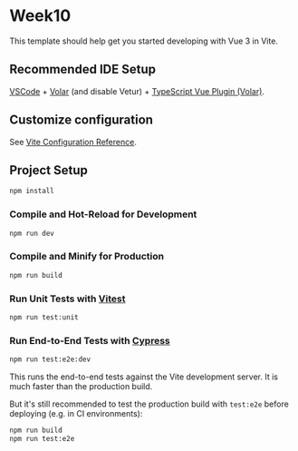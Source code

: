 # Week10

This template should help get you started developing with Vue 3 in Vite.

## Recommended IDE Setup

[VSCode](https://code.visualstudio.com/) + [Volar](https://marketplace.visualstudio.com/items?itemName=Vue.volar) (and disable Vetur) + [TypeScript Vue Plugin (Volar)](https://marketplace.visualstudio.com/items?itemName=Vue.vscode-typescript-vue-plugin).

## Customize configuration

See [Vite Configuration Reference](https://vitejs.dev/config/).

## Project Setup

```sh
npm install
```

### Compile and Hot-Reload for Development

```sh
npm run dev
```

### Compile and Minify for Production

```sh
npm run build
```

### Run Unit Tests with [Vitest](https://vitest.dev/)

```sh
npm run test:unit
```

### Run End-to-End Tests with [Cypress](https://www.cypress.io/)

```sh
npm run test:e2e:dev
```

This runs the end-to-end tests against the Vite development server.
It is much faster than the production build.

But it's still recommended to test the production build with `test:e2e` before deploying (e.g. in CI environments):

```sh
npm run build
npm run test:e2e
```
